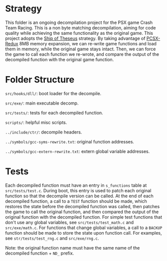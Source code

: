 # Strategy
This folder is an ongoing decompilation project for the PSX game Crash Team Racing. This is a non byte matching decompilation, aiming for code quality while achieving the same functionality as the original game. This project adopts the [Ship of Theseus](https://en.wikipedia.org/wiki/Ship_of_Theseus) strategy. By taking advantage of [PCSX-Redux](https://github.com/grumpycoders/pcsx-redux/) 8MB memory expansion, we can re-write game functions and load them in memory, while the original game stays intact. Then, we can force the game to call each function we re-wrote, and compare the output of the decompiled function with the original game function.

# Folder Structure
`src/hooks/dll/`: boot loader for the decompile.

`src/exe/`: main executable decomp.

`src/tests/`: tests for each decompiled function.

`scripts/`: helpful misc scripts.

`../include/ctr/`: decompile headers.

`../symbols/gcc-syms-rewrite.txt`: original function addresses.

`../symbols/gcc-extern-rewrite.txt`: extern global variable addresses.

# Tests
Each decompiled function must have an entry in `s_functions` table at `src/tests/test.c`. During boot, this entry is used to patch each original function so that the decompile version can be called. At the end of each decompiled function, a call to a `TEST` function should be made, which restores the state before the decompiled function was called, then patches the game to call the original function, and then compared the output of the original function with the decompiled function. For simple test functions that don't use any global variables, see `src/tests/test_math.c` and `src/exe/math.c`. For functions that change global variables, a call to a `BACKUP` function should be made to store the state upon function call. For examples, see `str/tests/test_rng.c` and `src/exe/rng.c`.

Note: the original function name must have the same name of the decompiled function + `ND_` prefix.